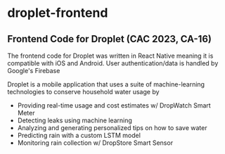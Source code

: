 # droplet-frontend
## Frontend Code for Droplet (CAC 2023, CA-16)
The frontend code for Droplet was written in React Native meaning it is compatible with iOS and Android. User authentication/data is handled by Google's Firebase

Droplet is a mobile application that uses a suite of machine-learning technologies to conserve household water usage by
  - Providing real-time usage and cost estimates w/ DropWatch Smart Meter
  - Detecting leaks using machine learning
  - Analyzing and generating personalized tips on how to save water
  - Predicting rain with a custom LSTM model
  - Monitoring rain collection w/ DropStore Smart Sensor
